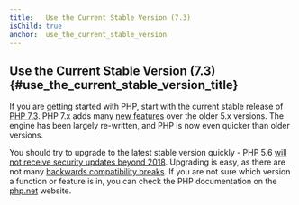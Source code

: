 ```yaml
---
title:   Use the Current Stable Version (7.3)
isChild: true
anchor:  use_the_current_stable_version
---
```


## Use the Current Stable Version (7.3) {#use_the_current_stable_version_title}

If you are getting started with PHP, start with the current stable release of [PHP 7.3][php-release]. PHP 7.x adds many [new features](#language_highlights) over the older 5.x versions. The engine has been largely re-written, and PHP is now even quicker than older versions.

You should try to upgrade to the latest stable version quickly - PHP 5.6 [will not receive security updates beyond 2018](http://php.net/supported-versions.php).  Upgrading is easy, as there are not many [backwards compatibility breaks][php73-bc]. If you are not sure which version a function or feature is in, you can check the PHP documentation on the [php.net][php-docs] website.

[php-release]: http://php.net/downloads.php
[php-docs]: http://php.net/manual/
[php73-bc]: https://www.php.net/manual/en/migration73.incompatible.php
